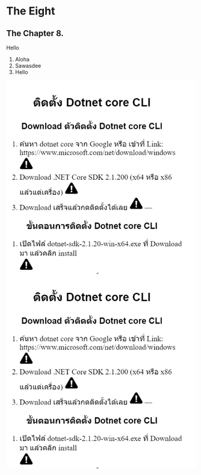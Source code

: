 # The Eight
## The Chapter 8.

Hello

1. Aloha
2. Sawasdee
1. Hello

![Test Image](ep08/testimg.png)
![Test Image 2](images/testimg.png)